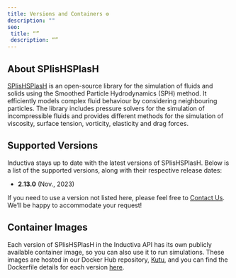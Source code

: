 ```yaml
---
title: Versions and Containers ⚙️
description: ""
seo:
 title: “”
 description: “”
---
```


## About SPlisHSPlasH
[SPlisHSPlasH](https://splishsplash.physics-simulation.org) is an open-source library for the simulation of fluids and solids using the Smoothed Particle Hydrodynamics (SPH) method. It efficiently models complex fluid behaviour by considering neighbouring particles. The library includes pressure solvers for the simulation of incompressible fluids and provides different methods for the simulation of viscosity, surface tension, vorticity, elasticity and drag forces.

## Supported Versions
Inductiva stays up to date with the latest versions of SPlisHSPlasH. Below is a list of the supported versions, along with their respective release dates:

- **2.13.0** (Nov., 2023) 

If you need to use a version not listed here, please feel free to [Contact Us](mailto:support@inductiva.ai).
We’ll be happy to accommodate your request!

## Container Images
Each version of SPlisHSPlasH in the Inductiva API has its own publicly available container image, 
so you can also use it to run simulations. These images are hosted in our Docker Hub repository, 
[Kutu](https://hub.docker.com/r/inductiva/kutu/tags?name=splishsplash), and you can find the 
Dockerfile details for each version [here](https://github.com/inductiva/kutu/tree/main/simulators/splishsplash).